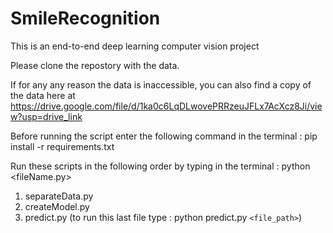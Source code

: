 # SmileRecognition

This is an end-to-end deep learning computer vision project

Please clone the repostory with the data.

If for any any reason the data is inaccessible, you can also find a copy of the data here at https://drive.google.com/file/d/1ka0c6LqDLwovePRRzeuJFLx7AcXcz8Ji/view?usp=drive_link

Before running the script enter the following command in the terminal : pip install -r requirements.txt

Run these scripts in the following order by typing in the terminal  : python <fileName.py>

1) separateData.py
2) createModel.py
3) predict.py  (to run this last file type : python predict.py `<file_path>`)
